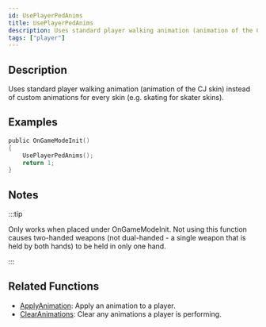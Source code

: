 ```yaml
---
id: UsePlayerPedAnims
title: UsePlayerPedAnims
description: Uses standard player walking animation (animation of the CJ skin) instead of custom animations for every skin (e.
tags: ["player"]
---
```


## Description

Uses standard player walking animation (animation of the CJ skin) instead of custom animations for every skin (e.g. skating for skater skins).

## Examples

```c
public OnGameModeInit()
{
    UsePlayerPedAnims();
    return 1;
}
```

## Notes

:::tip

Only works when placed under OnGameModeInit. Not using this function causes two-handed weapons (not dual-handed - a single weapon that is held by both hands) to be held in only one hand.

:::

## Related Functions

- [ApplyAnimation](ApplyAnimation.md): Apply an animation to a player.
- [ClearAnimations](ClearAnimations.md): Clear any animations a player is performing.
